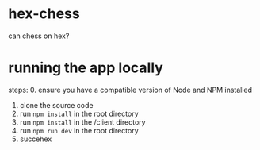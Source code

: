 # hex-chess
can chess on hex?

# running the app locally

steps:
0. ensure you have a compatible version of Node and NPM installed
1. clone the source code
2. run `npm install` in the root directory
3. run `npm install` in the /client directory
4. run `npm run dev` in the root directory
5. succehex
